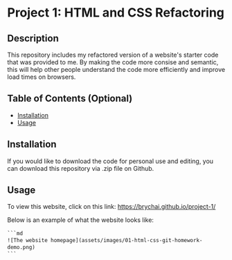 # Project 1: HTML and CSS Refactoring

## Description

This repository includes my refactored version of a website's starter code that was provided to me. By making the code more consise and semantic, this will help other people understand the code more efficiently and improve load times on browsers.

## Table of Contents (Optional)

- [Installation](#installation)
- [Usage](#usage)

## Installation

If you would like to download the code for personal use and editing, you can download this repository via .zip file on Github.

## Usage

To view this website, click on this link: https://brychai.github.io/project-1/

Below is an example of what the website looks like: 

    ```md
    ![The website homepage](assets/images/01-html-css-git-homework-demo.png)
    ```
